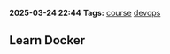 **2025-03-24 22:44**
**Tags:** [course](../2%20-%20tags/course.md) [devops](../2%20-%20tags/devops.md)

## Learn Docker


